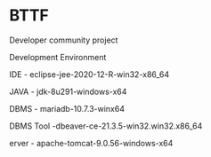 # BTTF
Developer community project


Development Environment

IDE - eclipse-jee-2020-12-R-win32-x86_64

JAVA - jdk-8u291-windows-x64

DBMS - mariadb-10.7.3-winx64

DBMS Tool -dbeaver-ce-21.3.5-win32.win32.x86_64

erver - apache-tomcat-9.0.56-windows-x64
